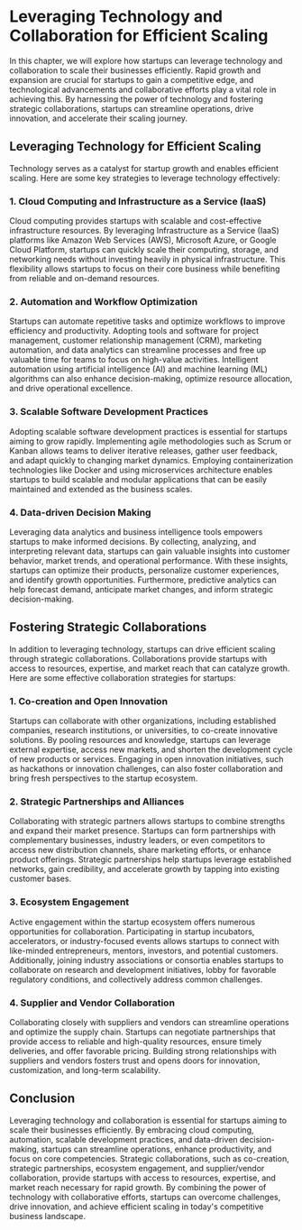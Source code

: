 Leveraging Technology and Collaboration for Efficient Scaling
======================================================================

In this chapter, we will explore how startups can leverage technology and collaboration to scale their businesses efficiently. Rapid growth and expansion are crucial for startups to gain a competitive edge, and technological advancements and collaborative efforts play a vital role in achieving this. By harnessing the power of technology and fostering strategic collaborations, startups can streamline operations, drive innovation, and accelerate their scaling journey.

Leveraging Technology for Efficient Scaling
-------------------------------------------

Technology serves as a catalyst for startup growth and enables efficient scaling. Here are some key strategies to leverage technology effectively:

### 1. Cloud Computing and Infrastructure as a Service (IaaS)

Cloud computing provides startups with scalable and cost-effective infrastructure resources. By leveraging Infrastructure as a Service (IaaS) platforms like Amazon Web Services (AWS), Microsoft Azure, or Google Cloud Platform, startups can quickly scale their computing, storage, and networking needs without investing heavily in physical infrastructure. This flexibility allows startups to focus on their core business while benefiting from reliable and on-demand resources.

### 2. Automation and Workflow Optimization

Startups can automate repetitive tasks and optimize workflows to improve efficiency and productivity. Adopting tools and software for project management, customer relationship management (CRM), marketing automation, and data analytics can streamline processes and free up valuable time for teams to focus on high-value activities. Intelligent automation using artificial intelligence (AI) and machine learning (ML) algorithms can also enhance decision-making, optimize resource allocation, and drive operational excellence.

### 3. Scalable Software Development Practices

Adopting scalable software development practices is essential for startups aiming to grow rapidly. Implementing agile methodologies such as Scrum or Kanban allows teams to deliver iterative releases, gather user feedback, and adapt quickly to changing market dynamics. Employing containerization technologies like Docker and using microservices architecture enables startups to build scalable and modular applications that can be easily maintained and extended as the business scales.

### 4. Data-driven Decision Making

Leveraging data analytics and business intelligence tools empowers startups to make informed decisions. By collecting, analyzing, and interpreting relevant data, startups can gain valuable insights into customer behavior, market trends, and operational performance. With these insights, startups can optimize their products, personalize customer experiences, and identify growth opportunities. Furthermore, predictive analytics can help forecast demand, anticipate market changes, and inform strategic decision-making.

Fostering Strategic Collaborations
----------------------------------

In addition to leveraging technology, startups can drive efficient scaling through strategic collaborations. Collaborations provide startups with access to resources, expertise, and market reach that can catalyze growth. Here are some effective collaboration strategies for startups:

### 1. Co-creation and Open Innovation

Startups can collaborate with other organizations, including established companies, research institutions, or universities, to co-create innovative solutions. By pooling resources and knowledge, startups can leverage external expertise, access new markets, and shorten the development cycle of new products or services. Engaging in open innovation initiatives, such as hackathons or innovation challenges, can also foster collaboration and bring fresh perspectives to the startup ecosystem.

### 2. Strategic Partnerships and Alliances

Collaborating with strategic partners allows startups to combine strengths and expand their market presence. Startups can form partnerships with complementary businesses, industry leaders, or even competitors to access new distribution channels, share marketing efforts, or enhance product offerings. Strategic partnerships help startups leverage established networks, gain credibility, and accelerate growth by tapping into existing customer bases.

### 3. Ecosystem Engagement

Active engagement within the startup ecosystem offers numerous opportunities for collaboration. Participating in startup incubators, accelerators, or industry-focused events allows startups to connect with like-minded entrepreneurs, mentors, investors, and potential customers. Additionally, joining industry associations or consortia enables startups to collaborate on research and development initiatives, lobby for favorable regulatory conditions, and collectively address common challenges.

### 4. Supplier and Vendor Collaboration

Collaborating closely with suppliers and vendors can streamline operations and optimize the supply chain. Startups can negotiate partnerships that provide access to reliable and high-quality resources, ensure timely deliveries, and offer favorable pricing. Building strong relationships with suppliers and vendors fosters trust and opens doors for innovation, customization, and long-term scalability.

Conclusion
----------

Leveraging technology and collaboration is essential for startups aiming to scale their businesses efficiently. By embracing cloud computing, automation, scalable development practices, and data-driven decision-making, startups can streamline operations, enhance productivity, and focus on core competencies. Strategic collaborations, such as co-creation, strategic partnerships, ecosystem engagement, and supplier/vendor collaboration, provide startups with access to resources, expertise, and market reach necessary for rapid growth. By combining the power of technology with collaborative efforts, startups can overcome challenges, drive innovation, and achieve efficient scaling in today's competitive business landscape.
